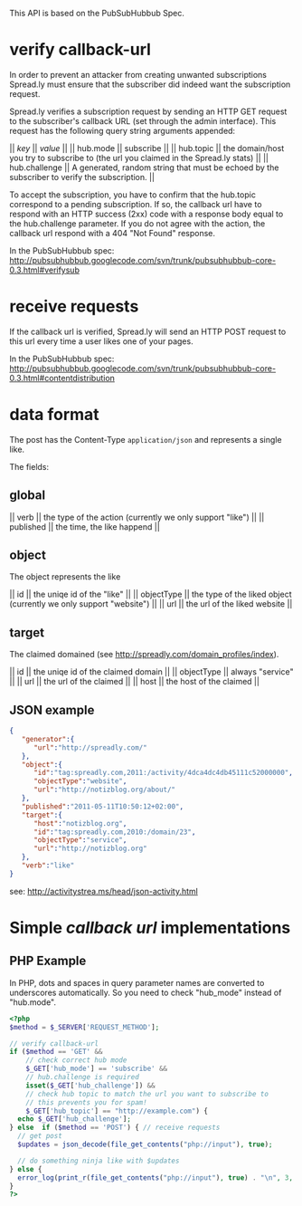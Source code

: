 This API is based on the PubSubHubbub Spec.

# verify callback-url

In order to prevent an attacker from creating unwanted subscriptions Spread.ly must ensure that the subscriber did indeed want the subscription request.

Spread.ly verifies a subscription request by sending an HTTP GET request to the subscriber's callback URL (set through the admin interface). This request has the following query string arguments appended:

|| *key* || *value* ||
|| hub.mode || subscribe ||
|| hub.topic || the domain/host you try to subscribe to (the url you claimed in the Spread.ly stats) ||
|| hub.challenge || A generated, random string that must be echoed by the subscriber to verify the subscription. ||

To accept the subscription, you have to confirm that the hub.topic correspond to a pending subscription. If so, the callback url have to respond with an HTTP success (2xx) code with a response body equal to the hub.challenge parameter. If you do not agree with the action, the callback url respond with a 404 "Not Found" response.

In the PubSubHubbub spec: http://pubsubhubbub.googlecode.com/svn/trunk/pubsubhubbub-core-0.3.html#verifysub

# receive requests

If the callback url is verified, Spread.ly will send an HTTP POST request to this url every time a user likes one of your pages.

In the PubSubHubbub spec: http://pubsubhubbub.googlecode.com/svn/trunk/pubsubhubbub-core-0.3.html#contentdistribution

# data format

The post has the Content-Type `application/json` and represents a single like.

The fields:

## global

|| verb || the type of the action (currently we only support "like") ||
|| published || the time, the like happend ||

## object

The object represents the like

|| id || the uniqe id of the "like" ||
|| objectType || the type of the liked object (currently we only support "website") ||
|| url || the url of the liked website ||

## target

The claimed domained (see http://spreadly.com/domain_profiles/index).

|| id || the uniqe id of the claimed domain ||
|| objectType || always "service" ||
|| url || the url of the claimed ||
|| host || the host of the claimed ||

## JSON example

```json
{
   "generator":{
      "url":"http://spreadly.com/"
   },
   "object":{
      "id":"tag:spreadly.com,2011:/activity/4dca4dc4db45111c52000000",
      "objectType":"website",
      "url":"http://notizblog.org/about/"
   },
   "published":"2011-05-11T10:50:12+02:00",
   "target":{
      "host":"notizblog.org",
      "id":"tag:spreadly.com,2010:/domain/23",
      "objectType":"service",
      "url":"http://notizblog.org"
   },
   "verb":"like"
}
```

see: http://activitystrea.ms/head/json-activity.html

# Simple _callback url_ implementations

## PHP Example

In PHP, dots and spaces in query parameter names are converted to underscores automatically. So you need to check "hub_mode" instead of "hub.mode". 

```php
<?php
$method = $_SERVER['REQUEST_METHOD'];  

// verify callback-url
if ($method == 'GET' &&
    // check correct hub mode
    $_GET['hub_mode'] == 'subscribe' &&
    // hub.challenge is required
    isset($_GET['hub_challenge']) &&
    // check hub topic to match the url you want to subscribe to
    // this prevents you for spam!
    $_GET['hub_topic'] == "http://example.com") {
  echo $_GET['hub_challenge'];
} else  if ($method == 'POST') { // receive requests
  // get post
  $updates = json_decode(file_get_contents("php://input"), true); 

  // do something ninja like with $updates
} else {
  error_log(print_r(file_get_contents("php://input"), true) . "\n", 3, dirname(__FILE__)."/error.log");
}
?>
```